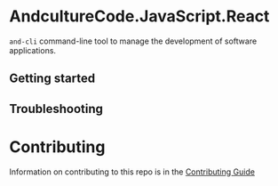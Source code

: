 # AndcultureCode.JavaScript.React

`and-cli` command-line tool to manage the development of software applications.

## Getting started

## Troubleshooting

# Contributing

Information on contributing to this repo is in the [Contributing Guide](CONTRIBUTING.md)
